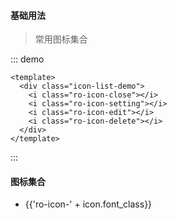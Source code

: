 #### 基础用法

> 常用图标集合

::: demo

```vue
<template>
  <div class="icon-list-demo">
    <i class="ro-icon-close"></i>
    <i class="ro-icon-setting"></i>
    <i class="ro-icon-edit"></i>
    <i class="ro-icon-delete"></i>
  </div>
</template>
```

:::

#### 图标集合

<ul class="icon-list">
  <li v-for="icon in $icon" :key="icon.icon_id">
    <span>
      <i :class="'ro-icon-' + icon.font_class"></i>
      <span class="icon-name">{{'ro-icon-' + icon.font_class}}</span>
    </span>
  </li>
</ul>

